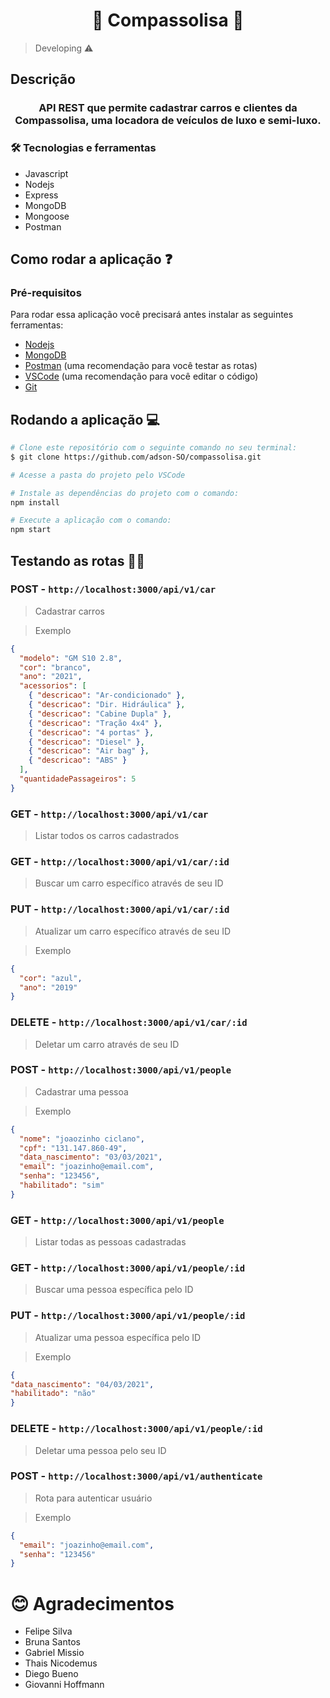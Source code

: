 <h1 align="center">🧭 Compassolisa 🚗</h1>

> Developing ⚠️

## Descrição 

<h3 align="center">
  API REST que permite cadastrar carros e clientes da Compassolisa, uma locadora de veículos de luxo e semi-luxo.
</h3>

### 🛠️ Tecnologias e ferramentas

- Javascript
- Nodejs
- Express
- MongoDB
- Mongoose
- Postman

## Como rodar a aplicação ❓

### Pré-requisitos

Para rodar essa aplicação você precisará antes instalar as seguintes ferramentas: 

- [Nodejs](https://nodejs.org/en/)
- [MongoDB](https://www.mongodb.com)
- [Postman](https://www.postman.com) (uma recomendação para você testar as rotas)
- [VSCode](https://code.visualstudio.com/) (uma recomendação para você editar o código)
- [Git](https://git-scm.com/)

## Rodando a aplicação 💻

```bash
# Clone este repositório com o seguinte comando no seu terminal: 
$ git clone https://github.com/adson-SO/compassolisa.git

# Acesse a pasta do projeto pelo VSCode

# Instale as dependências do projeto com o comando:
npm install

# Execute a aplicação com o comando: 
npm start
```

## Testando as rotas 👨‍💻

### POST - `http://localhost:3000/api/v1/car`

> Cadastrar carros

> Exemplo

```json
{
  "modelo": "GM S10 2.8",
  "cor": "branco",
  "ano": "2021",
  "acessorios": [
    { "descricao": "Ar-condicionado" },
    { "descricao": "Dir. Hidráulica" },
    { "descricao": "Cabine Dupla" },
    { "descricao": "Tração 4x4" },
    { "descricao": "4 portas" },
    { "descricao": "Diesel" },
    { "descricao": "Air bag" },
    { "descricao": "ABS" }
  ],
  "quantidadePassageiros": 5
}
```

### GET - `http://localhost:3000/api/v1/car`

> Listar todos os carros cadastrados

### GET - `http://localhost:3000/api/v1/car/:id`

> Buscar um carro específico através de seu ID

### PUT - `http://localhost:3000/api/v1/car/:id`

> Atualizar um carro específico através de seu ID

> Exemplo

```json
{
  "cor": "azul",
  "ano": "2019"
}
```

### DELETE - `http://localhost:3000/api/v1/car/:id`

> Deletar um carro através de seu ID

### POST - `http://localhost:3000/api/v1/people`

> Cadastrar uma pessoa

> Exemplo

```json
{
  "nome": "joaozinho ciclano",
  "cpf": "131.147.860-49",
  "data_nascimento": "03/03/2021",
  "email": "joazinho@email.com",
  "senha": "123456",
  "habilitado": "sim"
}
```

### GET - `http://localhost:3000/api/v1/people`

> Listar todas as pessoas cadastradas

### GET - `http://localhost:3000/api/v1/people/:id`

> Buscar uma pessoa específica pelo ID

### PUT - `http://localhost:3000/api/v1/people/:id`

> Atualizar uma pessoa específica pelo ID

> Exemplo

```json
{
"data_nascimento": "04/03/2021",
"habilitado": "não"
}
```

### DELETE - `http://localhost:3000/api/v1/people/:id`

> Deletar uma pessoa pelo seu ID

### POST - `http://localhost:3000/api/v1/authenticate`

> Rota para autenticar usuário

> Exemplo

```json
{
  "email": "joazinho@email.com",
  "senha": "123456"
}
```

# 😊 Agradecimentos

- Felipe Silva
- Bruna Santos
- Gabriel Missio
- Thais Nicodemus
- Diego Bueno 
- Giovanni Hoffmann
